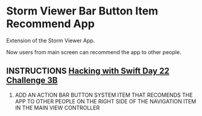 # Storm Viewer Bar Button Item Recommend App

Extension of the Storm Viewer App.

Now users from main screen can recommend the app to other people.

## INSTRUCTIONS [Hacking with Swift Day 22 Challenge 3B](https://www.hackingwithswift.com/read/3/3/wrap-up)

1. ADD AN ACTION BAR BUTTON SYSTEM ITEM THAT RECOMENDS THE APP TO OTHER PEOPLE ON THE RIGHT SIDE OF THE NAVIGATION ITEM IN THE MAIN VIEW CONTROLLER
